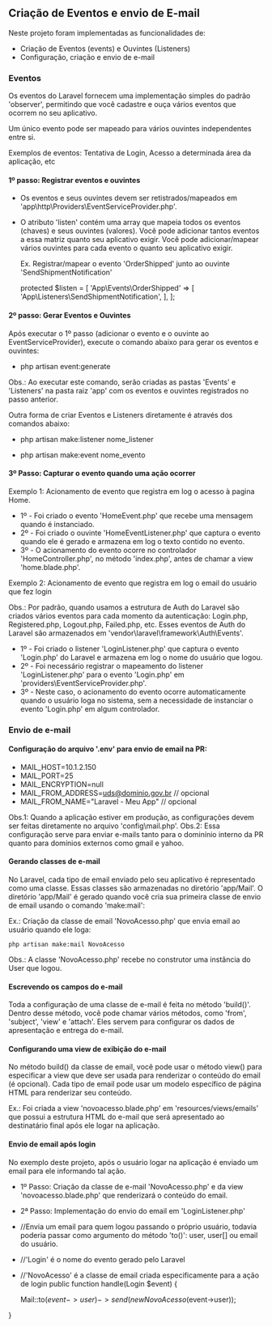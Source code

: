 ## Criação de Eventos e envio de E-mail

Neste projeto foram implementadas as funcionalidades de:
- Criação de Eventos (events) e Ouvintes (Listeners)
- Configuração, criação e envio de e-mail

### Eventos

Os eventos do Laravel fornecem uma implementação simples do padrão 'observer',
permitindo que você cadastre e ouça vários eventos que ocorrem no seu aplicativo.

Um único evento pode ser mapeado para vários ouvintes independentes entre si.

Exemplos de eventos: Tentativa de Login, Acesso a determinada área da aplicação, etc

#### 1º passo: Registrar eventos e ouvintes 

- Os eventos e seus ouvintes devem ser retistrados/mapeados em 'app\http\Providers\EventServiceProvider.php'.
- O atributo 'listen' contém uma array que mapeia todos os eventos (chaves) e seus ouvintes (valores). 
  Você pode adicionar tantos eventos a essa matriz quanto seu aplicativo exigir.
  Você pode adicionar/mapear vários ouvintes para cada evento o quanto seu aplicativo exigir.

  Ex. Registrar/mapear o evento 'OrderShipped' junto ao ouvinte 'SendShipmentNotification'

  protected $listen = [
    'App\Events\OrderShipped' => [
        'App\Listeners\SendShipmentNotification',
    ],
  ];

#### 2º passo: Gerar Eventos e Ouvintes

Após executar o 1º passo (adicionar o evento e o ouvinte ao EventServiceProvider),
execute o comando abaixo para gerar os eventos e ouvintes:

- php artisan event:generate

Obs.: Ao executar este comando, serão criadas as pastas 'Events' e 'Listeners' 
na pasta raiz 'app\' com os eventos e ouvintes registrados no passo anterior.

Outra forma de criar Eventos e Listeners diretamente é através dos comandos abaixo:

- php artisan make:listener nome_listener

- php artisan make:event nome_evento

#### 3º Passo: Capturar o evento quando uma ação ocorrer

Exemplo 1: Acionamento de evento que registra em log o acesso à pagina Home.

- 1º - Foi criado o evento 'HomeEvent.php' que recebe uma mensagem quando é instanciado.
- 2º - Foi criado o ouvinte 'HomeEventListener.php' que captura o evento quando ele é 
gerado e armazena em log o texto contido no evento.
- 3º - O acionamento do evento ocorre no controlador 'HomeController.php', no método 'index.php',
antes de chamar a view 'home.blade.php'.

Exemplo 2: Acionamento de evento que registra em log o email do usuário que fez login

Obs.: Por padrão, quando usamos a estrutura de Auth do Laravel são criados vários eventos 
para cada momento da autenticação: Login.php, Registered.php, Logout.php, Failed.php, etc.
Esses eventos de Auth do Laravel são armazenados em 'vendor\laravel\framework\Auth\Events'.

- 1º - Foi criado o listener 'LoginListener.php' que captura o evento 'Login.php' do Laravel
e armazena em log o nome do usuário que logou.
- 2º - Foi necessário registrar o mapeamento do listener 'LoginListener.php' para o 
evento 'Login.php' em 'providers\EventServiceProvider.php'.
- 3º - Neste caso, o acionamento do evento ocorre automaticamente quando o usuário loga no sistema, sem a necessidade de instanciar o evento 'Login.php' em algum controlador.

### Envio de e-mail

#### Configuração do arquivo '.env' para envio de email na PR:

- MAIL_HOST=10.1.2.150    
- MAIL_PORT=25
- MAIL_ENCRYPTION=null
- MAIL_FROM_ADDRESS=uds@dominio.gov.br  // opcional
- MAIL_FROM_NAME="Laravel - Meu App"    // opcional

Obs.1: Quando a aplicação estiver em produção, as configurações devem ser feitas diretamente no arquivo 'config\mail.php'.
Obs.2: Essa configuração serve para enviar e-mails tanto para o dominínio interno da PR quanto
para domínios externos como gmail e yahoo.

#### Gerando classes de e-mail

No Laravel, cada tipo de email enviado pelo seu aplicativo é representado como uma classe. 
Essas classes são armazenadas no diretório 'app/Mail'. 
O diretório 'app/Mail' é gerado quando você cria sua primeira classe de envio de email usando o comando 'make:mail':

Ex.: Criação da classe de email 'NovoAcesso.php' que envia email ao usuário quando ele loga:

    php artisan make:mail NovoAcesso

Obs.: A classe 'NovoAcesso.php' recebe no construtor uma instância do User que logou.
  
#### Escrevendo os campos do e-mail

Toda a configuração de uma classe de e-mail é feita no método 'build()'.
Dentro desse método, você pode chamar vários métodos, como 'from', 'subject',
'view' e 'attach'. Eles servem para configurar os dados de apresentação e 
entrega do e-mail.

#### Configurando uma view de exibição do e-mail

No método build() da classe de email, você pode usar o método view() para especificar 
a view que deve ser usada para renderizar o conteúdo do email (é opcional). 
Cada tipo de email pode usar um modelo específico de página HTML para renderizar seu conteúdo.

Ex.: Foi criada a view 'novoacesso.blade.php' em 'resources/views/emails' que possui a estrutura
HTML do e-mail que será apresentado ao destinatário final após ele logar na aplicação.

#### Envio de email após login

No exemplo deste projeto, após o usuário logar na aplicação é enviado um email para ele 
informando tal ação.

- 1º Passo: Criação da classe de e-mail 'NovoAcesso.php' e da view 'novoacesso.blade.php' que renderizará o conteúdo do email.

- 2ª Passo: Implementação do envio do email em 'LoginListener.php'
 
* //Envia um email para quem logou passando o próprio usuário, todavia poderia passar como argumento do método 'to()': user, user[] ou email do usuário.
* //'Login' é o nome do evento gerado pelo Laravel
* //'NovoAcesso' é a classe de email criada especificamente para a ação de login
public function handle(Login $event) {
  
  Mail::to($event->user)->send(new NovoAcesso($event->user));  
  
}


